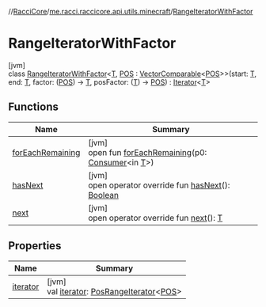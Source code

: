 //[RacciCore](../../../index.md)/[me.racci.raccicore.api.utils.minecraft](../index.md)/[RangeIteratorWithFactor](index.md)

# RangeIteratorWithFactor

[jvm]\
class [RangeIteratorWithFactor](index.md)&lt;[T](index.md), [POS](index.md) : [VectorComparable](../-vector-comparable/index.md)&lt;[POS](index.md)&gt;&gt;(start: [T](index.md), end: [T](index.md), factor: ([POS](index.md)) -&gt; [T](index.md), posFactor: ([T](index.md)) -&gt; [POS](index.md)) : [Iterator](https://kotlinlang.org/api/latest/jvm/stdlib/kotlin.collections/-iterator/index.html)&lt;[T](index.md)&gt;

## Functions

| Name | Summary |
|---|---|
| [forEachRemaining](index.md#-511368593%2FFunctions%2F-1216412040) | [jvm]<br>open fun [forEachRemaining](index.md#-511368593%2FFunctions%2F-1216412040)(p0: [Consumer](https://docs.oracle.com/javase/8/docs/api/java/util/function/Consumer.html)&lt;in [T](index.md)&gt;) |
| [hasNext](has-next.md) | [jvm]<br>open operator override fun [hasNext](has-next.md)(): [Boolean](https://kotlinlang.org/api/latest/jvm/stdlib/kotlin/-boolean/index.html) |
| [next](next.md) | [jvm]<br>open operator override fun [next](next.md)(): [T](index.md) |

## Properties

| Name | Summary |
|---|---|
| [iterator](iterator.md) | [jvm]<br>val [iterator](iterator.md): [PosRangeIterator](../-pos-range-iterator/index.md)&lt;[POS](index.md)&gt; |
